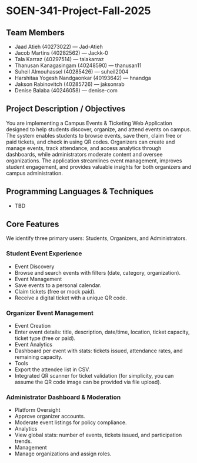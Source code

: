 # SOEN-341-Project-Fall-2025


## Team Members
- Jaad Atieh (40273022) — Jad-Atieh  
- Jacob Martins (40282562) — Jackk-0  
- Tala Karraz (40297514) — talakarraz  
- Thanusan Kanagasingam (40248590) — thanusan11  
- Suheil Almouhassel (40285426) — suheil2004  
- Harshitaa Yogesh Nandgaonkar (40193642) — hnandga
- Jakson Rabinovitch (40285726) — jaksonrab  
- Denise Balaba (40246058) — denise-com  

## Project Description / Objectives
You are implementing a Campus Events & Ticketing Web Application designed to help students discover, organize, and attend events on campus. The system enables students to browse events, save them, claim free or paid tickets, and check in using QR codes. Organizers can create and manage events, track attendance, and access analytics through dashboards, while administrators moderate content and oversee organizations. The application streamlines event management, improves student engagement, and provides valuable insights for both organizers and campus administration.

## Programming Languages & Techniques
- TBD

## Core Features
We identify three primary users: Students, Organizers, and Administrators.

### Student Event Experience
- Event Discovery
- Browse and search events with filters (date, category, organization).
- Event Management
- Save events to a personal calendar.
- Claim tickets (free or mock paid).
- Receive a digital ticket with a unique QR code.


### Organizer Event Management
- Event Creation
- Enter event details: title, description, date/time, location, ticket capacity, ticket type (free or paid).
- Event Analytics
- Dashboard per event with stats: tickets issued, attendance rates, and remaining capacity.
- Tools
- Export the attendee list in CSV.
- Integrated QR scanner for ticket validation (for simplicity, you can assume the QR code image can be provided via file upload).


### Administrator Dashboard & Moderation
- Platform Oversight
- Approve organizer accounts.
- Moderate event listings for policy compliance.
- Analytics
- View global stats: number of events, tickets issued, and participation trends.
- Management
- Manage organizations and assign roles.
